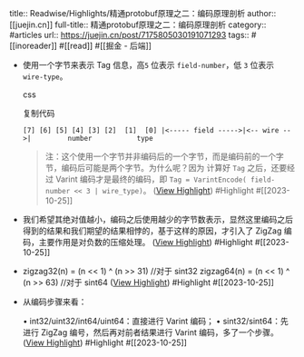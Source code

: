 title:: Readwise/Highlights/精通protobuf原理之二：编码原理剖析
author:: [[juejin.cn]]
full-title:: 精通protobuf原理之二：编码原理剖析
category:: #articles
url:: https://juejin.cn/post/7175805030191071293
tags:: #[[inoreader]] #[[read]] #[[掘金 - 后端]]

- 使用一个字节来表示 Tag 信息，高`5` 位表示 `field-number`，低 `3` 位表示 `wire-type`。
  
  css
  
  复制代码
  
  `[7] [6] [5] [4] [3] [2]  [1]  [0] |<----- field ----->|<-- wire -->|         number           type` 
  
  > 注：这个使用一个字节并非编码后的一个字节，而是编码前的一个字节，编码后可能是两个字节。为什么呢？因为 计算好 `Tag` 之后，还要经过 Varint 编码才是最终的编码，即 `Tag = VarintEncode( field-number << 3 | wire_type)`。 ([View Highlight](https://read.readwise.io/read/01hdkfb3xcxtgt4daj1xshgsp1)) #Highlight #[[2023-10-25]]
- 我们希望其绝对值越小，编码之后使用越少的字节数表示，显然这里编码之后得到的结果和我们期望的结果相悖的，基于这样的原因，才引入了 ZigZag 编码，主要作用是对负数的压缩处理。 ([View Highlight](https://read.readwise.io/read/01hdkfcne04y59pxtn9bwmff9q)) #Highlight #[[2023-10-25]]
- zigzag32(n) = (n << 1) ^ (n >> 31) //对于 sint32 zigzag64(n) = (n << 1) ^ (n >> 63) //对于 sint64 ([View Highlight](https://read.readwise.io/read/01hdkfcs9y7z5kwmydm8jarv3n)) #Highlight #[[2023-10-25]]
- 从编码步骤来看：
  
  •   int32/uint32/int64/uint64：直接进行 Varint 编码；
  •   sint32/sint64：先进行 ZigZag 编号，然后再对前者结果进行 Varint 编码，多了一个步骤。 ([View Highlight](https://read.readwise.io/read/01hdkfc0dxx751h11np5zrwwn8)) #Highlight #[[2023-10-25]]